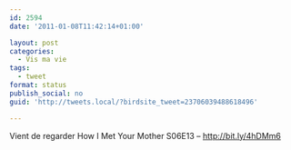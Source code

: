 ```yaml
---
id: 2594
date: '2011-01-08T11:42:14+01:00'

layout: post
categories:
  - Vis ma vie
tags:
  - tweet
format: status
publish_social: no
guid: 'http://tweets.local/?birdsite_tweet=23706039488618496'

---
```


Vient de regarder How I Met Your Mother S06E13 – http://bit.ly/4hDMm6